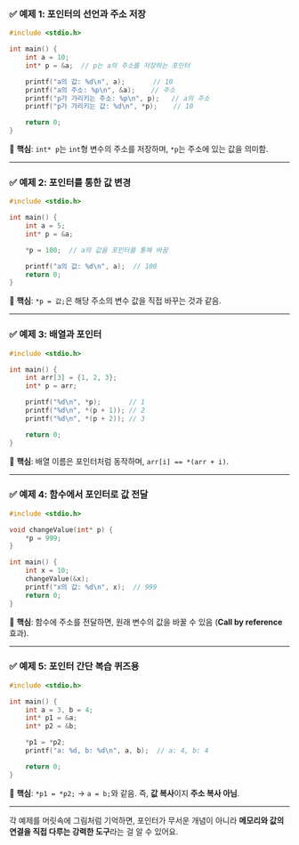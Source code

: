 ### ✅ 예제 1: 포인터의 선언과 주소 저장

```c
#include <stdio.h>

int main() {
    int a = 10;
    int* p = &a;  // p는 a의 주소를 저장하는 포인터

    printf("a의 값: %d\n", a);       // 10
    printf("a의 주소: %p\n", &a);    // 주소
    printf("p가 가리키는 주소: %p\n", p);   // a의 주소
    printf("p가 가리키는 값: %d\n", *p);    // 10

    return 0;
}
```

📌 **핵심**: `int* p`는 `int`형 변수의 주소를 저장하며, `*p`는 주소에 있는 값을 의미함.

---

### ✅ 예제 2: 포인터를 통한 값 변경

```c
#include <stdio.h>

int main() {
    int a = 5;
    int* p = &a;

    *p = 100;  // a의 값을 포인터를 통해 바꿈

    printf("a의 값: %d\n", a);  // 100
    return 0;
}
```

📌 **핵심**: `*p = 값;`은 해당 주소의 변수 값을 직접 바꾸는 것과 같음.

---

### ✅ 예제 3: 배열과 포인터

```c
#include <stdio.h>

int main() {
    int arr[3] = {1, 2, 3};
    int* p = arr;

    printf("%d\n", *p);       // 1
    printf("%d\n", *(p + 1)); // 2
    printf("%d\n", *(p + 2)); // 3

    return 0;
}
```

📌 **핵심**: 배열 이름은 포인터처럼 동작하며, `arr[i] == *(arr + i)`.

---

### ✅ 예제 4: 함수에서 포인터로 값 전달

```c
#include <stdio.h>

void changeValue(int* p) {
    *p = 999;
}

int main() {
    int x = 10;
    changeValue(&x);
    printf("x의 값: %d\n", x);  // 999
    return 0;
}
```

📌 **핵심**: 함수에 주소를 전달하면, 원래 변수의 값을 바꿀 수 있음 (**Call by reference** 효과).

---

### ✅ 예제 5: 포인터 간단 복습 퀴즈용

```c
#include <stdio.h>

int main() {
    int a = 3, b = 4;
    int* p1 = &a;
    int* p2 = &b;

    *p1 = *p2;
    printf("a: %d, b: %d\n", a, b);  // a: 4, b: 4

    return 0;
}
```

📌 **핵심**: `*p1 = *p2;` → `a = b;`와 같음. 즉, **값 복사**이지 **주소 복사 아님**.

---

각 예제를 머릿속에 그림처럼 기억하면, 포인터가 무서운 개념이 아니라 **메모리와 값의 연결을 직접 다루는 강력한 도구**라는 걸 알 수 있어요.
